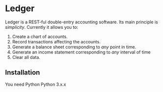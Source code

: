 # Ledger

Ledger is a REST-ful double-entry accounting software. Its main principle is
_simplicity_. Currently it allows you to:

1. Create a chart of accounts.
2. Record transactions affecting the accounts.
3. Generate a balance sheet corresponding to _any_ point in time.
4. Generate an income statement corresponding to _any_ interval of time
5. Clear all data.

## Installation

You need Python Python 3.x.x